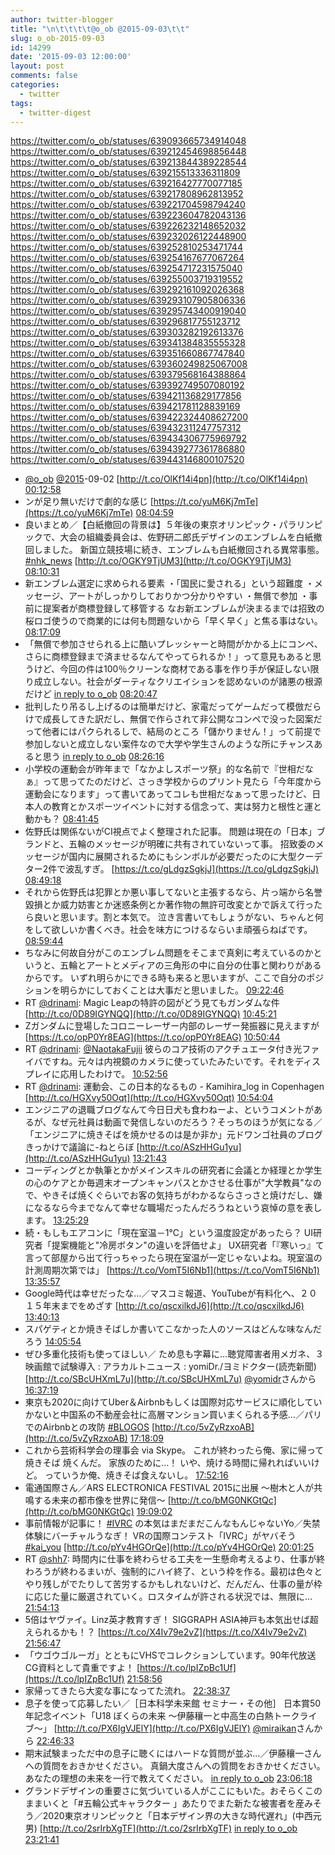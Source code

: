 ```yaml
---
author: twitter-blogger
title: "\n\t\t\t\t@o_ob @2015-09-03\t\t"
slug: o_ob-2015-09-03
id: 14299
date: '2015-09-03 12:00:00'
layout: post
comments: false
categories:
  - twitter
tags:
  - twitter-digest
---
```


https://twitter.com/o_ob/statuses/639093665734914048 https://twitter.com/o_ob/statuses/639212454698856448 https://twitter.com/o_ob/statuses/639213844389228544 https://twitter.com/o_ob/statuses/639215513336311809 https://twitter.com/o_ob/statuses/639216427770077185 https://twitter.com/o_ob/statuses/639217808962813952 https://twitter.com/o_ob/statuses/639221704598794240 https://twitter.com/o_ob/statuses/639223604782043136 https://twitter.com/o_ob/statuses/639226232148652032 https://twitter.com/o_ob/statuses/639232026122448900 https://twitter.com/o_ob/statuses/639252810253471744 https://twitter.com/o_ob/statuses/639254167677067264 https://twitter.com/o_ob/statuses/639254717231575040 https://twitter.com/o_ob/statuses/639255003719319552 https://twitter.com/o_ob/statuses/639292161092026368 https://twitter.com/o_ob/statuses/639293107905806336 https://twitter.com/o_ob/statuses/639295743400919040 https://twitter.com/o_ob/statuses/639296817755123712 https://twitter.com/o_ob/statuses/639303282192613376 https://twitter.com/o_ob/statuses/639341384835555328 https://twitter.com/o_ob/statuses/639351660867747840 https://twitter.com/o_ob/statuses/639360249825067008 https://twitter.com/o_ob/statuses/639379568164388864 https://twitter.com/o_ob/statuses/639392749507080192 https://twitter.com/o_ob/statuses/639421136829177856 https://twitter.com/o_ob/statuses/639421781128839169 https://twitter.com/o_ob/statuses/639422324408627200 https://twitter.com/o_ob/statuses/639432311247757312 https://twitter.com/o_ob/statuses/639434306775969792 https://twitter.com/o_ob/statuses/639439277361786880 https://twitter.com/o_ob/statuses/639443146800107520  

*   [@o_ob](https://twitter.com/o_ob) [@2015](https://twitter.com/2015)-09-02 [http://t.co/OlKf14i4pn](http://t.co/OlKf14i4pn) [00:12:58](https://twitter.com/o_ob/statuses/639093665734914048)
*   ンが足り無いだけで劇的な感じ [https://t.co/yuM6Kj7mTe](https://t.co/yuM6Kj7mTe) [08:04:59](https://twitter.com/o_ob/statuses/639212454698856448)
*   良いまとめ／【白紙撤回の背景は】５年後の東京オリンピック・パラリンピックで、大会の組織委員会は、佐野研二郎氏デザインのエンブレムを白紙撤回しました。 新国立競技場に続き、エンブレムも白紙撤回される異常事態。 [#nhk_news](https://twitter.com/search?q=%23nhk_news&src=hash) [http://t.co/OGKY9TjUM3](http://t.co/OGKY9TjUM3) [08:10:31](https://twitter.com/o_ob/statuses/639213844389228544)
*   新エンブレム選定に求められる要素 ・「国民に愛される」という超難度 ・メッセージ、アートがしっかりしておりかつ分かりやすい ・無償で参加 ・事前に提案者が商標登録して移管する なお新エンブレムが決まるまでは招致の桜ロゴ使うので商業的には何も問題ないから「早く早く」と焦る事はない。 [08:17:09](https://twitter.com/o_ob/statuses/639215513336311809)
*   「無償で参加させられる上に酷いプレッシャーと時間がかかる上にコンペ、さらに商標登録まで済ませるなんてやってられるか！」って意見もあると思うけど、今回の件は100％クリーンな商材である事を作り手が保証しない限り成立しない。社会がダーティなクリエイションを認めないのが諸悪の根源だけど [in reply to o_ob](https://twitter.com/o_ob/statuses/639215513336311809) [08:20:47](https://twitter.com/o_ob/statuses/639216427770077185)
*   批判したり吊るし上げるのは簡単だけど、家電だってゲームだって模倣だらけで成長してきた訳だし、無償で作らされて非公開なコンペで没った図案だって他者にはパクられるしで、結局のところ「儲かりません！」って前提で参加しないと成立しない案件なので大学や学生さんのような所にチャンスあると思う [in reply to o_ob](https://twitter.com/o_ob/statuses/639216427770077185) [08:26:16](https://twitter.com/o_ob/statuses/639217808962813952)
*   小学校の運動会が昨年まで「なかよしスポーツ祭」的な名前で『世相だなぁ』って思ってたのだけど、さっき学校からのプリント見たら「今年度から運動会になります」って書いてあってコレも世相だなぁって思ったけど、日本人の教育とかスポーツイベントに対する信念って、実は努力と根性と運と動かも？ [08:41:45](https://twitter.com/o_ob/statuses/639221704598794240)
*   佐野氏は関係ないがCI視点でよく整理された記事。 問題は現在の「日本」ブランドと、五輪のメッセージが明確に共有されていないって事。 招致委のメッセージが国内に展開されるためにもシンボルが必要だったのに大型クーデター2件で波乱すぎ。 [https://t.co/gLdgzSgkjJ](https://t.co/gLdgzSgkjJ) [08:49:18](https://twitter.com/o_ob/statuses/639223604782043136)
*   それから佐野氏は犯罪とか悪い事してないと主張するなら、片っ端から名誉毀損とか威力妨害とか迷惑条例とか著作物の無許可改変とかで訴えて行ったら良いと思います。割と本気で。 泣き言書いてもしょうがない、ちゃんと何をして欲しいか書くべき。社会を味方につけるならいま頑張らねばです。 [08:59:44](https://twitter.com/o_ob/statuses/639226232148652032)
*   ちなみに何故自分がこのエンブレム問題をそこまで真剣に考えているのかというと、五輪とアートとメディアの三角形の中に自分の仕事と関わりがあるからです。 いずれ明らかにできる時も来ると思いますが、ここで自分のポジションを明らかにしておくことは大事だと思いました。 [09:22:46](https://twitter.com/o_ob/statuses/639232026122448900)
*   RT [@drinami](https://twitter.com/drinami): Magic Leapの特許の図がどう見てもガンダムな件 [http://t.co/0D89IGYNQQ](http://t.co/0D89IGYNQQ) [10:45:21](https://twitter.com/o_ob/statuses/639252810253471744)
*   Zガンダムに登場したコロニーレーザー内部のレーザー発振器に見えますが [https://t.co/opP0Yr8EAG](https://t.co/opP0Yr8EAG) [10:50:44](https://twitter.com/o_ob/statuses/639254167677067264)
*   RT [@drinami](https://twitter.com/drinami): [@NaotakaFujii](https://twitter.com/NaotakaFujii) 彼らのコア技術のアクチュエータ付き光ファイバですね。元々は内視鏡のカメラに使っていたみたいです。それをディスプレイに応用したわけで。 [10:52:56](https://twitter.com/o_ob/statuses/639254717231575040)
*   RT [@drinami](https://twitter.com/drinami): 運動会、この日本的なるもの - Kamihira_log in Copenhagen [http://t.co/HGXvy50Oqt](http://t.co/HGXvy50Oqt) [10:54:04](https://twitter.com/o_ob/statuses/639255003719319552)
*   エンジニアの退職ブログなんて今日日犬も食わねーよ、というコメントがあるが、なぜ元社員は動画で発信しないのだろう？そっちのほうが気になる／「エンジニアに焼きそばを焼かせるのは是か非か」元ドワンゴ社員のブログきっかけで議論に-ねとらぼ [http://t.co/ASzHHGu1yu](http://t.co/ASzHHGu1yu) [13:21:43](https://twitter.com/o_ob/statuses/639292161092026368)
*   コーディングとか執筆とかがメインスキルの研究者に会議とか経理とか学生の心のケアとか毎週末オープンキャンパスとかさせる仕事が"大学教員"なので、やきそば焼くぐらいでお客の気持ちがわかるならさっさと焼けだし、嫌になるなら今までなんて幸せな職場だったんだろうねという哀悼の意を表します。 [13:25:29](https://twitter.com/o_ob/statuses/639293107905806336)
*   続・もしもエアコンに「現在室温－1℃」という温度設定があったら？ UI研究者「提案機能と"冷房ボタン"の違いを評価せよ」 UX研究者「『寒いっ』て言って部屋から出て行っちゃったら現在室温が一定じゃないよね。現室温の計測周期次第では」 [https://t.co/VomT5I6Nb1](https://t.co/VomT5I6Nb1) [13:35:57](https://twitter.com/o_ob/statuses/639295743400919040)
*   Google時代は幸せだったな…／マスコミ報道、YouTubeが有料化へ、２０１５年末までをめざす [http://t.co/qscxilkdJ6](http://t.co/qscxilkdJ6) [13:40:13](https://twitter.com/o_ob/statuses/639296817755123712)
*   スパゲティとか焼きそばしか書いてこなかった人のソースはどんな味なんだろう [14:05:54](https://twitter.com/o_ob/statuses/639303282192613376)
*   ぜひ多重化技術も使ってほしい／ ため息も字幕に…聴覚障害者用メガネ、３映画館で試験導入 : アラカルトニュース : yomiDr./ヨミドクター(読売新聞) [http://t.co/SBcUHXmL7u](http://t.co/SBcUHXmL7u) [@yomidr](https://twitter.com/yomidr)さんから [16:37:19](https://twitter.com/o_ob/statuses/639341384835555328)
*   東京も2020に向けてUber＆Airbnbもしくは国際対応サービスに順化していかないと中国系の不動産会社に高層マンション買いまくられる予感…／パリでのAirbnbとの攻防 [#BLOGOS](https://twitter.com/search?q=%23BLOGOS&src=hash) [http://t.co/5vZyRzxoAB](http://t.co/5vZyRzxoAB) [17:18:09](https://twitter.com/o_ob/statuses/639351660867747840)
*   これから芸術科学会の理事会 via Skype。 これが終わったら俺、家に帰って 焼きそば 焼くんだ。 家族のために…！ いや、焼ける時間に帰れればいいけど。 っていうか俺、焼きそば食えないし。 [17:52:16](https://twitter.com/o_ob/statuses/639360249825067008)
*   電通国際さん／ARS ELECTRONICA FESTIVAL 2015に出展 ～樹木と人が共鳴する未来の都市像を世界に発信～ [http://t.co/bMG0NKGtQc](http://t.co/bMG0NKGtQc) [19:09:02](https://twitter.com/o_ob/statuses/639379568164388864)
*   事前情報が記事に！ [#IVRC](https://twitter.com/search?q=%23IVRC&src=hash) の本気はまだまだこんなもんじゃないYo／失禁体験にバーチャルうなぎ！ VRの国際コンテスト「IVRC」がヤバそう [#kai_you](https://twitter.com/search?q=%23kai_you&src=hash) [http://t.co/pYv4HGOrQe](http://t.co/pYv4HGOrQe) [20:01:25](https://twitter.com/o_ob/statuses/639392749507080192)
*   RT [@shh7](https://twitter.com/shh7): 時間内に仕事を終わらせる工夫を一生懸命考えるより、仕事が終わろうが終わるまいが、強制的にハイ終了、という枠を作る。最初は色々とやり残しがでたりして苦労するかもしれないけど、だんだん、仕事の量が枠に応じた量に厳選されていく。ロスタイムが許される状況では、無限に… [21:54:13](https://twitter.com/o_ob/statuses/639421136829177856)
*   5倍はヤヴァイ。Linz英才教育すぎ！ SIGGRAPH ASIA神戸も本気出せば超えられるかも！？ [https://t.co/X4Iv79e2vZ](https://t.co/X4Iv79e2vZ) [21:56:47](https://twitter.com/o_ob/statuses/639421781128839169)
*   「ウゴウゴルーガ」とともにVHSでコレクションしています。90年代放送CG資料として貴重ですよ！ [https://t.co/lpIZpBc1Uf](https://t.co/lpIZpBc1Uf) [21:58:56](https://twitter.com/o_ob/statuses/639422324408627200)
*   家帰ってきたら大変な事になってた流れ。 [22:38:37](https://twitter.com/o_ob/statuses/639432311247757312)
*   息子を使って応募したい／［日本科学未来館 セミナー・その他］ 日本賞50年記念イベント「U18 ぼくらの未来 ～伊藤穰一と中高生の白熱トークライブ～」 [http://t.co/PX6IgVJElY](http://t.co/PX6IgVJElY) [@miraikan](https://twitter.com/miraikan)さんから [22:46:33](https://twitter.com/o_ob/statuses/639434306775969792)
*   期末試験まっただ中の息子に聴くにはハードな質問が並ぶ...／伊藤穰一さんへの質問をおきかせください。 真鍋大度さんへの質問をおきかせください。 あなたの理想の未来を一行で教えてください。 [in reply to o_ob](https://twitter.com/o_ob/statuses/639434306775969792) [23:06:18](https://twitter.com/o_ob/statuses/639439277361786880)
*   グランドデザインの重要さに気づいている人がここにもいた。おそらくこのままいくと「#五輪公式キャラクター 」あたりでまた新たな被害者を産みそう／2020東京オリンピックと「日本デザイン界の大きな時代遅れ」(中西元男) [http://t.co/2srIrbXgTF](http://t.co/2srIrbXgTF) [in reply to o_ob](https://twitter.com/o_ob/statuses/639223604782043136) [23:21:41](https://twitter.com/o_ob/statuses/639443146800107520)